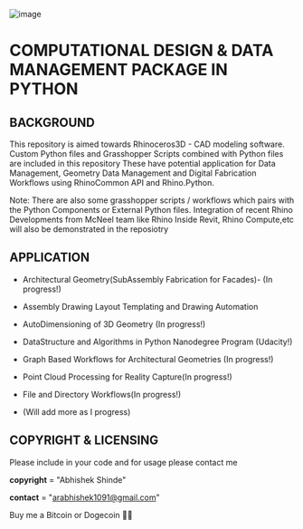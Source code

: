 ![image](https://drive.google.com/uc?export=view&id=1d56iDf8d4U-FVWdfzsx-ODAA7CtK7s6g)


COMPUTATIONAL DESIGN &  DATA MANAGEMENT PACKAGE IN PYTHON
=======================================================


BACKGROUND
----------

This repository is aimed towards Rhinoceros3D  - CAD  modeling software.
Custom Python files and Grasshopper Scripts combined with Python files are included in this repository
These have potential application for Data Management, Geometry Data Management and Digital Fabrication Workflows using RhinoCommon API and Rhino.Python.

Note: There are also some grasshopper scripts / workflows which pairs with the Python Components or External Python files. 
Integration of recent Rhino Developments from McNeel team like Rhino Inside Revit, Rhino Compute,etc will also be demonstrated in the reposiotry


APPLICATION
------------

- Architectural Geometry(SubAssembly Fabrication for Facades)- (In progress!)

- Assembly Drawing Layout Templating and Drawing Automation

- AutoDimensioning of 3D Geometry (In progress!)

- DataStructure and Algorithms in Python Nanodegree Program (Udacity!)

- Graph Based Workflows for Architectural Geometries (In progress!)

- Point Cloud Processing for Reality Capture(In progress!)

- File and Directory Workflows(In progress!)

- (Will add more as I progress)


COPYRIGHT & LICENSING
---------------------

Please include in your code and for usage please contact me

__copyright__ = "Abhishek Shinde"

__contact__ = "arabhishek1091@gmail.com"

Buy me a Bitcoin or Dogecoin 🧘‍♂️ 
